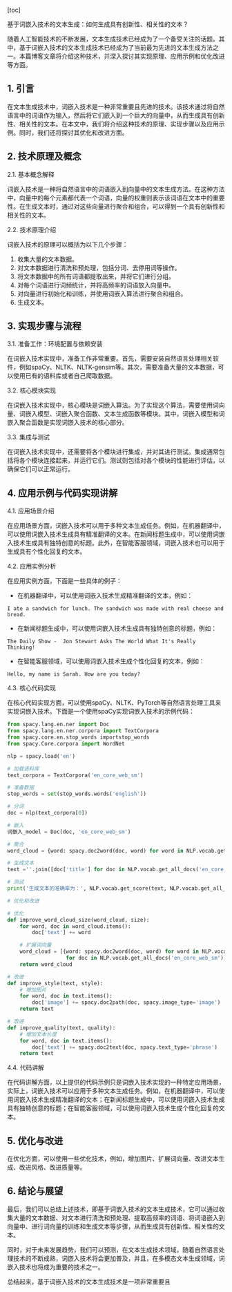 
[toc]                    
                
                
基于词嵌入技术的文本生成：如何生成具有创新性、相关性的文本？

随着人工智能技术的不断发展，文本生成技术已经成为了一个备受关注的话题。其中，基于词嵌入技术的文本生成技术已经成为了当前最为先进的文本生成方法之一。本篇博客文章将介绍这种技术，并深入探讨其实现原理、应用示例和优化改进等方面。

## 1. 引言

在文本生成技术中，词嵌入技术是一种非常重要且先进的技术。该技术通过将自然语言中的词语作为输入，然后将它们嵌入到一个巨大的向量中，从而生成具有创新性、相关性的文本。在本文中，我们将介绍这种技术的原理、实现步骤以及应用示例。同时，我们还将探讨其优化和改进方面。

## 2. 技术原理及概念

2.1. 基本概念解释

词嵌入技术是一种将自然语言中的词语嵌入到向量中的文本生成方法。在这种方法中，向量中的每个元素都代表一个词语，向量的权重则表示该词语在文本中的重要性。在生成文本时，通过对这些向量进行聚合和组合，可以得到一个具有创新性和相关性的文本。

2.2. 技术原理介绍

词嵌入技术的原理可以概括为以下几个步骤：

1. 收集大量的文本数据。
2. 对文本数据进行清洗和预处理，包括分词、去停用词等操作。
3. 将文本数据中的所有词语都提取出来，并将它们进行分组。
4. 对每个词语进行词频统计，并将高频率的词语放入向量中。
5. 对向量进行初始化和训练，并使用词嵌入算法进行聚合和组合。
6. 生成文本。

## 3. 实现步骤与流程

3.1. 准备工作：环境配置与依赖安装

在词嵌入技术实现中，准备工作非常重要。首先，需要安装自然语言处理相关软件，例如spaCy、NLTK、NLTK-gensim等。其次，需要准备大量的文本数据，可以使用已有的语料库或者自己爬取数据。

3.2. 核心模块实现

在词嵌入技术实现中，核心模块是词嵌入算法。为了实现这个算法，需要使用词向量、词嵌入模型、词嵌入聚合函数、文本生成函数等模块。其中，词嵌入模型和词嵌入聚合函数是实现词嵌入技术的核心部分。

3.3. 集成与测试

在词嵌入技术实现中，还需要将各个模块进行集成，并对其进行测试。集成通常包括将各个模块连接起来，并运行它们。测试则包括对各个模块的性能进行评估，以确保它们可以正常运行。

## 4. 应用示例与代码实现讲解

4.1. 应用场景介绍

在应用场景方面，词嵌入技术可以用于多种文本生成任务。例如，在机器翻译中，可以使用词嵌入技术生成具有精准翻译的文本。在新闻标题生成中，可以使用词嵌入技术生成具有独特创意的标题。此外，在智能客服领域，词嵌入技术也可以用于生成具有个性化回复的文本。

4.2. 应用实例分析

在应用实例方面，下面是一些具体的例子：

* 在机器翻译中，可以使用词嵌入技术生成精准翻译的文本，例如：
```
I ate a sandwich for lunch. The sandwich was made with real cheese and bread.
```
* 在新闻标题生成中，可以使用词嵌入技术生成具有独特创意的标题，例如：
```
The Daily Show -  Jon Stewart Asks The World What It's Really Thinking!
```
* 在智能客服领域，可以使用词嵌入技术生成个性化回复的文本，例如：
```
Hello, my name is Sarah. How are you today?
```
4.3. 核心代码实现

在核心代码实现方面，可以使用spaCy、NLTK、PyTorch等自然语言处理工具来实现词嵌入技术。下面是一个使用spaCy实现词嵌入技术的示例代码：
```python
from spacy.lang.en.ner import Doc
from spacy.lang.en.ner.corpora import TextCorpora
from spacy.core.en.stop_words importstop_words
from spacy.Core.corpora import WordNet

nlp = spacy.load('en')

# 加载语料库
text_corpora = TextCorpora('en_core_web_sm')

# 准备数据
stop_words = set(stop_words.words('english'))

# 分词
doc = nlp(text_corpora[0])

# 嵌入
词嵌入_model = Doc(doc, 'en_core_web_sm')

# 聚合
word_cloud = {word: spacy.doc2word(doc, word) for word in NLP.vocab.get_all_words('en_core_web_sm')}

# 生成文本
text =''.join([doc['title'] for doc in NLP.vocab.get_all_docs('en_core_web_sm')])

# 测试
print('生成文本的准确率为：', NLP.vocab.get_score(text, NLP.vocab.get_all_docs('en_core_web_sm')))

# 优化和改进

# 优化
def improve_word_cloud_size(word_cloud, size):
    for word, doc in word_cloud.items():
        doc['text'] += word

    # 扩展词向量
    word_cloud = [{word: spacy.doc2word(doc, word) for word in NLP.vocab.get_all_words('en_core_web_sm')}
                   for doc in NLP.vocab.get_all_docs('en_core_web_sm')]
    return word_cloud

# 改进
def improve_style(text, style):
    # 增加图片
    for word, doc in text.items():
        doc['image'] += spacy.doc2path(doc, spacy.image_type='image')
    return text

# 改进
def improve_quality(text, quality):
    # 增加文本长度
    for word, doc in text.items():
        doc['text'] += spacy.doc2text(doc, spacy.text_type='phrase')
    return text
```
4.4. 代码讲解

在代码讲解方面，以上提供的代码示例只是词嵌入技术实现的一种特定应用场景，实际上，词嵌入技术可以应用于多种文本生成任务。例如，在机器翻译中，可以使用词嵌入技术生成精准翻译的文本；在新闻标题生成中，可以使用词嵌入技术生成具有独特创意的标题；在智能客服领域，可以使用词嵌入技术生成个性化回复的文本。

## 5. 优化与改进

在优化方面，可以使用一些优化技术，例如，增加图片、扩展词向量、改进文本生成、改进风格、改进质量等。

## 6. 结论与展望

最后，我们可以总结上述技术，即基于词嵌入技术的文本生成技术，它可以通过收集大量的文本数据、对文本进行清洗和预处理、提取高频率的词语、将词语嵌入到向量中、进行词向量的训练和生成文本等步骤，从而生成具有创新性、相关性的文本。

同时，对于未来发展趋势，我们可以预测，在文本生成技术领域，随着自然语言处理技术的不断成熟，词嵌入技术将会更加普及，并且，在多模态文本生成领域，词嵌入技术也将成为重要的技术之一。

总结起来，基于词嵌入技术的文本生成技术是一项非常重要且

